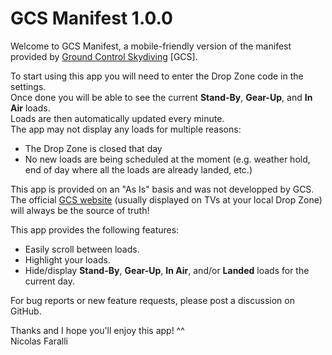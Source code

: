 # GCS Manifest 1.0.0

Welcome to GCS Manifest, a mobile-friendly version of the manifest provided by [Ground Control Skydiving](https://app.gcskydiving.com) [GCS].

To start using this app you will need to enter the Drop Zone code in the settings. \
Once done you will be able to see the current **Stand-By**, **Gear-Up**, and **In Air** loads. \
Loads are then automatically updated every minute. \
The app may not display any loads for multiple reasons:
* The Drop Zone is closed that day
* No new loads are being scheduled at the moment (e.g. weather hold, end of day where all the loads are already landed, etc.)

This app is provided on an "As Is" basis and was not developped by GCS. \
The official [GCS website]((https://app.gcskydiving.com)) (usually displayed on TVs at your local Drop Zone) will always be the source of truth!

This app provides the following features:

* Easily scroll between loads.
* Highlight your loads.
* Hide/display **Stand-By**, **Gear-Up**, **In Air**, and/or **Landed** loads for the current day.

For bug reports or new feature requests, please post a discussion on GitHub.

Thanks and I hope you'll enjoy this app! ^^ \
Nicolas Faralli
